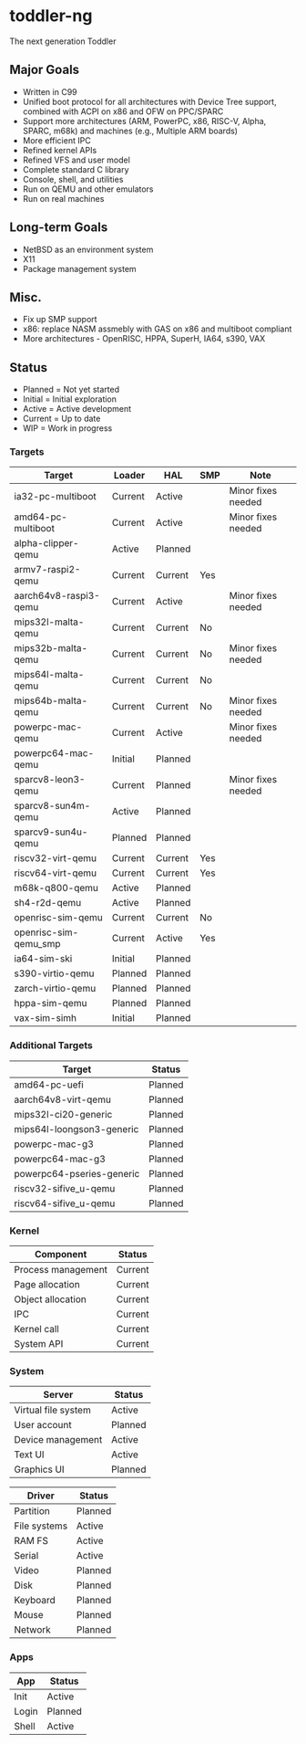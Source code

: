 # toddler-ng
The next generation Toddler

## Major Goals
* Written in C99
* Unified boot protocol for all architectures with Device Tree support, combined with ACPI on x86 and OFW on PPC/SPARC
* Support more architectures (ARM, PowerPC, x86, RISC-V, Alpha, SPARC, m68k) and machines (e.g., Multiple ARM boards)
* More efficient IPC
* Refined kernel APIs
* Refined VFS and user model
* Complete standard C library
* Console, shell, and utilities
* Run on QEMU and other emulators
* Run on real machines

## Long-term Goals
* NetBSD as an environment system
* X11
* Package management system

## Misc.
* Fix up SMP support
* x86: replace NASM assmebly with GAS on x86 and multiboot compliant
* More architectures - OpenRISC, HPPA, SuperH, IA64, s390, VAX

## Status

* Planned = Not yet started
* Initial = Initial exploration
* Active  = Active development
* Current = Up to date
* WIP = Work in progress

### Targets

| Target                | Loader    | HAL       | SMP   | Note               |
| --------------------- | --------- | --------- | ----- | ------------------ |
| ia32-pc-multiboot     | Current   | Active    |       | Minor fixes needed |
| amd64-pc-multiboot    | Current   | Active    |       | Minor fixes needed |
| alpha-clipper-qemu    | Active    | Planned   |       |                    |
| armv7-raspi2-qemu     | Current   | Current   | Yes   |                    |
| aarch64v8-raspi3-qemu | Current   | Active    |       | Minor fixes needed |
| mips32l-malta-qemu    | Current   | Current   | No    |                    |
| mips32b-malta-qemu    | Current   | Current   | No    | Minor fixes needed |
| mips64l-malta-qemu    | Current   | Current   | No    |                    |
| mips64b-malta-qemu    | Current   | Current   | No    | Minor fixes needed |
| powerpc-mac-qemu      | Current   | Active    |       | Minor fixes needed |
| powerpc64-mac-qemu    | Initial   | Planned   |       |                    |
| sparcv8-leon3-qemu    | Current   | Planned   |       | Minor fixes needed |
| sparcv8-sun4m-qemu    | Active    | Planned   |       |                    |
| sparcv9-sun4u-qemu    | Planned   | Planned   |       |                    |
| riscv32-virt-qemu     | Current   | Current   | Yes   |                    |
| riscv64-virt-qemu     | Current   | Current   | Yes   |                    |
| m68k-q800-qemu        | Active    | Planned   |       |                    |
| sh4-r2d-qemu          | Active    | Planned   |       |                    |
| openrisc-sim-qemu     | Current   | Current   | No    |                    |
| openrisc-sim-qemu_smp | Current   | Active    | Yes   |                    |
| ia64-sim-ski          | Initial   | Planned   |       |                    |
| s390-virtio-qemu      | Planned   | Planned   |       |                    |
| zarch-virtio-qemu     | Planned   | Planned   |       |                    |
| hppa-sim-qemu         | Planned   | Planned   |       |                    |
| vax-sim-simh          | Initial   | Planned   |       |                    |

### Additional Targets

| Target                    | Status    |
| ------------------------- | --------- |
| amd64-pc-uefi             | Planned   |
| aarch64v8-virt-qemu       | Planned   |
| mips32l-ci20-generic      | Planned   |
| mips64l-loongson3-generic | Planned   |
| powerpc-mac-g3            | Planned   |
| powerpc64-mac-g3          | Planned   |
| powerpc64-pseries-generic | Planned   |
| riscv32-sifive_u-qemu     | Planned   |
| riscv64-sifive_u-qemu     | Planned   |

### Kernel

| Component             | Status    |
| --------------------- | --------- |
| Process management    | Current   |
| Page allocation       | Current   |
| Object allocation     | Current   |
| IPC                   | Current   |
| Kernel call           | Current   |
| System API            | Current   |

### System

| Server                | Status    |
| --------------------- | --------- |
| Virtual file system   | Active    |
| User account          | Planned   |
| Device management     | Active    |
| Text UI               | Active    |
| Graphics UI           | Planned   |

| Driver                | Status    |
| --------------------- | --------- |
| Partition             | Planned   |
| File systems          | Active    |
| RAM FS                | Active    |
| Serial                | Active    |
| Video                 | Planned   |
| Disk                  | Planned   |
| Keyboard              | Planned   |
| Mouse                 | Planned   |
| Network               | Planned   |

### Apps

| App                   | Status    |
| --------------------- | --------- |
| Init                  | Active    |
| Login                 | Planned   |
| Shell                 | Active    |
